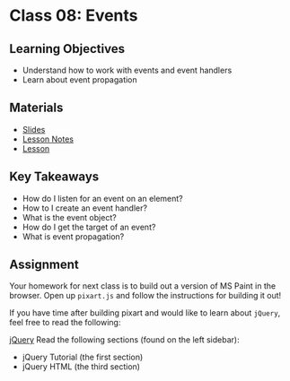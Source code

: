 # Class 08: Events

## Learning Objectives
- Understand how to work with events and event handlers
- Learn about event propagation

## Materials
- [Slides](https://ga-students.github.io/JS-DC/08-events)
- [Lesson Notes](https://github.com/ga-students/JS-DC/tree/master/08-events)
- [Lesson](https://www.youtube.com/watch?v=R0_9uYY6qDA)

## Key Takeaways
- How do I listen for an event on an element?
- How to I create an event handler?
- What is the event object?
- How do I get the target of an event?
- What is event propagation?

## Assignment

Your homework for next class is to build out a version of MS Paint in the browser. Open up `pixart.js` and follow the instructions for building it out!

If you have time after building pixart and would like to learn about `jQuery`, feel free to read the following:

[jQuery](http://www.w3schools.com/jquery/default.asp)
Read the following sections (found on the left sidebar):
  - jQuery Tutorial (the first section)
  - jQuery HTML (the third section)
